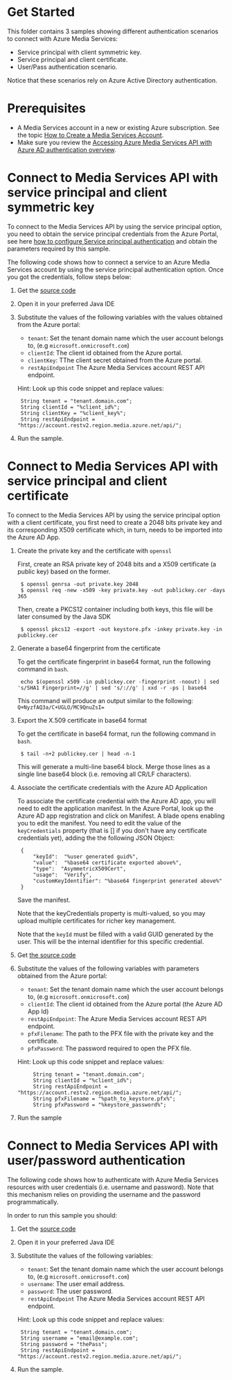 # Get Started

This folder contains 3 samples showing different authentication scenarios to connect with Azure Media Services:

* Service principal with client symmetric key.
* Service principal and client certificate.
* User/Pass authentication scenario.

Notice that these scenarios rely on Azure Active Directory authentication.

# Prerequisites

* A Media Services account in a new or existing Azure subscription. See the topic [How to Create a Media Services Account](http://go.microsoft.com/fwlink/?linkid=256662).
* Make sure you review the [Accessing Azure Media Services API with Azure AD authentication overview](https://docs.microsoft.com/en-us/azure/media-services/media-services-use-aad-auth-to-access-ams-api).

# Connect to Media Services API with service principal and client symmetric key

To connect to the Media Services API by using the service principal option, you need to obtain the service principal credentials from the Azure Portal, see here [how to configure Service principal authentication](https://docs.microsoft.com/en-us/azure/media-services/media-services-portal-get-started-with-aad#service-principal-authentication) and obtain the parameters required by this sample.

The following code shows how to connect a service to an Azure Media Services account by using the service principal authentication option. Once you got the credentials, follow steps below:

1. Get the [source code](src/main/java/com/microsoft/windowsazure/services/media/samples/azuread/ServicePrincipalWithSymmetricKey.java)
1. Open it in your preferred Java IDE
1. Substitute the values of the following variables with the values obtained from the Azure portal:
    * `tenant`: Set the tenant domain name which the user account belongs to, (e.g `microsoft.onmicrosoft.com`)
    * `clientId`: The client id obtained from the Azure portal.
    * `clientKey`: TThe client secret obtained from the Azure portal.
    * `restApiEndpoint` The Azure Media Services account REST API endpoint.

    Hint: Look up this code snippet and replace values:

        String tenant = "tenant.domain.com";
        String clientId = "%client_id%";
        String clientKey = "%client_key%";
        String restApiEndpoint = "https://account.restv2.region.media.azure.net/api/";

4. Run the sample.

# Connect to Media Services API with service principal and client certificate

To connect to the Media Services API by using the service principal option with a client certificate, you first need to create a 2048 bits private key and its corresponding X509 certificate which, in turn, needs to be imported into the Azure AD App.

1. Create the private key and the certificate with `openssl`

    First, create an RSA private key of 2048 bits and a X509 certificate (a public key) based on the former.

        $ openssl genrsa -out private.key 2048
        $ openssl req -new -x509 -key private.key -out publickey.cer -days 365

    Then, create a PKCS12 container including both keys, this file will be later consumed by the Java SDK

        $ openssl pkcs12 -export -out keystore.pfx -inkey private.key -in publickey.cer

1. Generate a base64 fingerprint from the certificate

    To get the certificate fingerprint in base64 format, run the following command in `bash`.

        echo $(openssl x509 -in publickey.cer -fingerprint -noout) | sed 's/SHA1 Fingerprint=//g' | sed 's/://g' | xxd -r -ps | base64

    This command will produce an output similar to the following: `Q+NyzfAQ3a/C+UGLO/MC9QnuZsI=`

1. Export the X.509 certificate in base64 format

    To get the certificate in base64 format, run the following command in `bash`.

        $ tail -n+2 publickey.cer | head -n-1

    This will generate a multi-line base64 block. Merge those lines as a single line base64 block (i.e. removing all CR/LF characters).

1. Associate the certificate credentials with the Azure AD Application

    To associate the certificate credential with the Azure AD app, you will need to edit the application manifest. In the Azure Portal, look up the Azure AD app registration and click on Manifest. A blade opens enabling you to edit the manifest. You need to edit the value of the `keyCredentials` property (that is [] if you don't have any certificate credentials yet), adding the the following JSON Object:

        {
            "keyId":  "%user generated guid%",
            "value":  "%base64 certificate exported above%",
            "type":  "AsymmetricX509Cert",
            "usage":  "Verify",
            "customKeyIdentifier": "%base64 fingerprint generated above%"
        }

    Save the manifest.

    Note that the keyCredentials property is multi-valued, so you may upload multiple certificates for richer key management.

    Note that the `keyId` must be filled with a valid GUID generated by the user. This will be the internal identifier for this specific credential.

1. Get [the source code](src/main/java/com/microsoft/windowsazure/services/media/samples/azuread/ServicePrincipalWithClientCertificate.java)
1. Substitute the values of the following variables with parameters obtained from the Azure portal:
    * `tenant`: Set the tenant domain name which the user account belongs to, (e.g `microsoft.onmicrosoft.com`)
    * `clientId`: The client id obtained from the Azure portal (the Azure AD App Id)
    * `restApiEndpoint`: The Azure Media Services account REST API endpoint.
    * `pfxFilename`: The path to the PFX file with the private key and the certificate.
    * `pfxPassword`: The password required to open the PFX file.

    Hint: Look up this code snippet and replace values:

            String tenant = "tenant.domain.com";
            String clientId = "%client_id%";
            String restApiEndpoint = "https://account.restv2.region.media.azure.net/api/";
            String pfxFilename = "%path_to_keystore.pfx%";
            String pfxPassword = "%keystore_password%";
1. Run the sample

# Connect to Media Services API with user/password authentication

The following code shows how to authenticate with Azure Media Services resources with user credentials (i.e. username and password). Note that this mechanism relies on providing the username and the password programmatically.

In order to run this sample you should:

1. Get the [source code](src/main/java/com/microsoft/windowsazure/services/media/samples/azuread/UserPassAuth.java)
1. Open it in your preferred Java IDE
1. Substitute the values of the following variables:
    * `tenant`: Set the tenant domain name which the user account belongs to, (e.g `microsoft.onmicrosoft.com`)
    * `username`: The user email address.
    * `password`: The user password.
    * `restApiEndpoint` The Azure Media Services account REST API endpoint.

    Hint: Look up this code snippet and replace values:

        String tenant = "tenant.domain.com";
        String username = "email@example.com";
        String password = "thePass";
        String restApiEndpoint = "https://account.restv2.region.media.azure.net/api/";

4. Run the sample.
